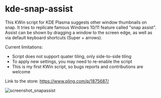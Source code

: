 # kde-snap-assist
This KWin script for KDE Plasma suggests other window thumbnails on snap. It tries to replicate famous Windows 10/11 feature called "snap assist".
Assist can be shown by dragging a window to the screen edge, as well as via default keyboard shortcuts (Super + arrows).

Current limitations:
- Script does not support quater tiling, only side-to-side tiling 
- To apply new settings, you may need to re-enable the script
- This is my first KWin script, so bugs reports and contributions are welcome

Link to the store: https://www.pling.com/p/1875687/

![screenshot_snapassist](https://user-images.githubusercontent.com/37851576/183264649-da8d01cd-a8b7-4bac-92d7-ea71be00047d.png)
